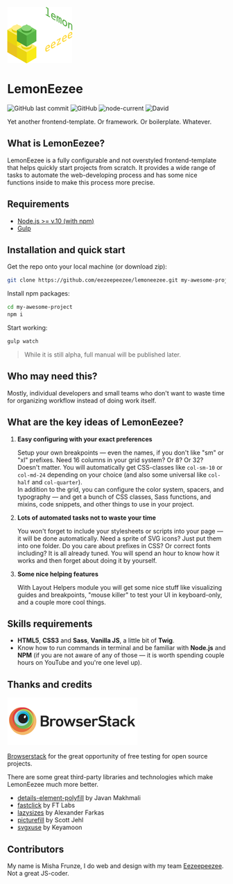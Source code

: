 ![LemonEezee frontend-template](https://raw.githubusercontent.com/eezeepeezee/lemoneezee/master/docs/src/logo_lemoneezee.png "LemonEezee frontend-template")

# LemonEezee

![GitHub last commit](https://img.shields.io/github/last-commit/eezeepeezee/lemoneezee)
![GitHub](https://img.shields.io/github/license/eezeepeezee/lemoneezee)
![node-current](https://img.shields.io/node/v/fs-extra)
![David](https://img.shields.io/david/dev/eezeepeezee/lemoneezee)


Yet another frontend-template. Or framework. Or boilerplate. Whatever.

## What is LemonEezee?

LemonEezee is a fully configurable and not overstyled frontend-template that helps quickly start projects from scratch. It provides a wide range of tasks to automate the web-developing process and has some nice functions inside to make this process more precise.

## Requirements

* [Node.js >= v.10 (with npm)](https://nodejs.org/en/)
* [Gulp](https://www.npmjs.com/package/gulp)


## Installation and quick start

Get the repo onto your local machine (or download zip):

```bash
git clone https://github.com/eezeepeezee/lemoneezee.git my-awesome-project
```

Install npm packages:

```bash
cd my-awesome-project
npm i
```

Start working:

```bash
gulp watch
```

> While it is still alpha, full manual will be published later.

## Who may need this?

Mostly, individual developers and small teams who don't want to waste time for organizing workflow instead of doing work itself.

## What are the key ideas of LemonEezee?

1. **Easy configuring with your exact preferences**

   Setup your own breakpoints — even the names, if you don't like "sm" or "xl" prefixes. Need 16 columns in your grid system? Or 8? Or 32? Doesn't matter. You will automatically get CSS-classes like `col-sm-10` or `col-md-24` depending on your choice (and also some universal like `col-half` and `col-quarter`).   
   In addition to the grid, you can configure the color system, spacers, and typography — and get a bunch of CSS classes, Sass functions, and mixins, code snippets, and other things to use in your project.

2. **Lots of automated tasks not to waste your time**

   You won't forget to include your stylesheets or scripts into your page — it will be done automatically. Need a sprite of SVG icons? Just put them into one folder. Do you care about prefixes in CSS? Or correct fonts including? It is all already tuned. You will spend an hour to know how it works and then forget about doing it by yourself.

3. **Some nice helping features**

   With Layout Helpers module you will get some nice stuff like visualizing guides and breakpoints, "mouse killer" to test your UI in keyboard-only, and a couple more cool things.

## Skills requirements

- **HTML5**, **CSS3** and **Sass**, **Vanilla JS**, a little bit of **Twig**.
- Know how to run commands in terminal and be familiar with **Node.js** and **NPM** (if you are not aware of any of those — it is worth spending couple hours on YouTube and you're one level up).

## Thanks and credits

![LemonEezee frontend-template](https://raw.githubusercontent.com/eezeepeezee/lemoneezee/master/docs/src/logo_browserstack.png "LemonEezee frontend-template")

[Browserstack](https://www.browserstack.com/) for the great opportunity of free testing for open source projects.

There are some great third-party libraries and technologies which make LemonEezee much more better. 

- [details-element-polyfill](https://github.com/javan/details-element-polyfill) by Javan Makhmali
- [fastclick](https://github.com/ftlabs/fastclick) by FT Labs
- [lazysizes](https://github.com/aFarkas/lazysizes) by Alexander Farkas
- [picturefill](https://github.com/scottjehl/picturefill) by Scott Jehl
- [svgxuse](https://github.com/Keyamoon/svgxuse) by Keyamoon

## Contributors

My name is Misha Frunze, I do web and design with my team [Eezeepeezee](https://eezeepeezee.ru). Not a great JS-coder.
